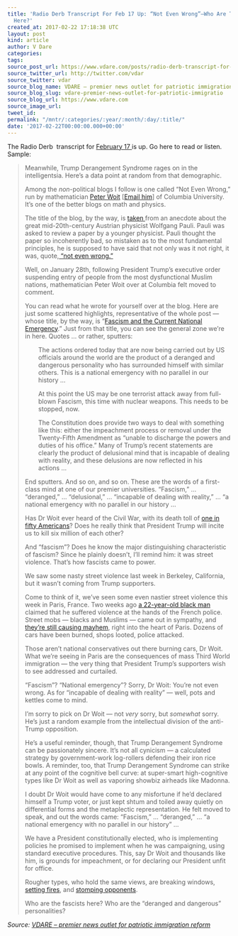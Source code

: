 ```yaml
---
title: 'Radio Derb Transcript For Feb 17 Up: “Not Even Wrong”–Who Are The Fascists
  Here?'
created_at: 2017-02-22 17:18:38 UTC
layout: post
kind: article
author: V Dare
categories: 
tags: 
source_post_url: https://www.vdare.com/posts/radio-derb-transcript-for-feb-17-up-not-even-wrong-who-are-the-fascists-here
source_twitter_url: http://twitter.com/vdar
source_twitter: vdar
source_blog_name: VDARE – premier news outlet for patriotic immigration reform
source_blog_slug: vdare-premier-news-outlet-for-patriotic-immigratio
source_blog_url: https://www.vdare.com
source_image_url: 
tweet_id: 
permalink: "/mntr/:categories/:year/:month/:day/:title/"
date: '2017-02-22T00:00:00.000+00:00'
---
```

<div class="pf-content"><p>The Radio Derb  transcript for <a href="http://www.vdare.com/radios/radio-derb-february-17th">February 17 </a>is up. Go here to read or listen. Sample:</p>
<blockquote><p>Meanwhile, Trump Derangement Syndrome rages on in the intelligentsia. Here’s a data point at random from that demographic.</p>
<p>Among the <em>non</em>-political blogs I follow is one called “Not Even Wrong,” run by mathematician <a href="http://www.math.columbia.edu/%7Ewoit/">Peter Woit</a> [<a href="mailto:woit@math.columbia.edu">Email him</a>] of Columbia University. It’s one of the better blogs on math and physics.</p>
<p>The title of the blog, by the way, is <a href="http://www.math.columbia.edu/~woit/wordpress/?p=271">taken </a>from an anecdote about the great mid-20th-century Austrian physicist Wolfgang Pauli. Pauli was asked to review a paper by a younger physicist. Pauli thought the paper so incoherently bad, so mistaken as to the most fundamental principles, he is supposed to have said that not only was it not right, it was, quote,<a href="https://www.theguardian.com/science/2005/sep/19/ideas.g2"> “not even wrong.”</a></p>
<p>Well, on January 28th, following President Trump’s executive order suspending entry of people from the most dysfunctional Muslim nations, mathematician Peter Woit over at Columbia felt moved to comment.</p>
<p>You can read what he wrote for yourself over at the blog. Here are just some scattered highlights, representative of the whole post — whose title, by the way, is “<a href="http://www.math.columbia.edu/%7Ewoit/wordpress/?p=9076">Fascism and the Current National Emergency</a>.” Just from that title, you can see the general zone we’re in here. Quotes … or rather, sputters:</p>
<p style="padding-left: 30px;">The actions ordered today that are now being carried out by US officials around the world are the product of a deranged and dangerous personality who has surrounded himself with similar others. This is a national emergency with no parallel in our history …</p>
<p style="padding-left: 30px;">At this point the US may be one terrorist attack away from full-blown Fascism, this time with nuclear weapons. This needs to be stopped, now.</p>
<p style="padding-left: 30px;">The Constitution does provide two ways to deal with something like this: either the impeachment process or removal under the Twenty-Fifth Amendment as “unable to discharge the powers and duties of his office.” Many of Trump’s recent statements are clearly the product of delusional mind that is incapable of dealing with reality, and these delusions are now reflected in his actions …</p>
<p>End sputters. And so on, and so on. These are the words of a first-class mind at one of our premier universities. “Fascism,” … “deranged,” … “delusional,” … “incapable of dealing with reality,” … “a national emergency with no parallel in our history …</p>
<p>Has Dr Woit ever heard of the Civil War, with its death toll of <a href="http://www.civil-war.net/pages/1860_census.html">one in fifty Americans</a>? Does he really think that President Trump will incite us to kill six million of each other?</p><!-- TAG START { player: "7518-804336-VDare - Outstream - Rev", owner: "ONE Video by AOL", for: "ONE Video by AOL" - BEINJS } --><div id="57966237cc52c74a5e1363c4" class="vdb_player vdb_57966237cc52c74a5e1363c456bcd17ce4b018167fea5539">    <script type="text/javascript" src="//delivery.vidible.tv/jsonp/pid=57966237cc52c74a5e1363c4/56bcd17ce4b018167fea5539_bein.js"></script></div><!-- TAG END { date: 07/25/16 } -->
<p>And “fascism”? Does he know the major distinguishing characteristic of fascism? Since he plainly doesn’t, I’ll remind him: it was street violence. That’s how fascists came to power.</p>
<p>We saw some nasty street violence last week in Berkeley, California, but it wasn’t coming from Trump supporters.</p>
<p>Come to think of it, we’ve seen some even nastier street violence this week in Paris, France. Two weeks ago <a href="http://www.dailymail.co.uk/news/article-4234000/French-man-baton-raped-police-leaves-hospital.html">a 22-year-old black man</a> claimed that he suffered violence at the hands of the French police. Street mobs — blacks and Muslims — came out in sympathy, and <a href="http://www.wnd.com/2017/02/french-police-flee-armed-mob-riots-spread-to-paris-center/">they’re still causing mayhem</a>, right into the heart of Paris. Dozens of cars have been burned, shops looted, police attacked.</p>
<p>Those aren’t national conservatives out there burning cars, Dr Woit. What we’re seeing in Paris are the consequences of mass Third World immigration — the very thing that President Trump’s supporters wish to see addressed and curtailed.</p>
<p>“Fascism”? “National emergency”? Sorry, Dr Woit: You’re not even wrong. As for “incapable of dealing with reality” — well, pots and kettles come to mind.</p>
<p>I’m sorry to pick on Dr Woit — not <em>very</em> sorry, but <em>somewhat</em> sorry. He’s just a random example from the intellectual division of the anti-Trump opposition.</p>
<p>He’s a useful reminder, though, that Trump Derangement Syndrome can be passionately sincere. It’s not all cynicism — a calculated strategy by government-work log-rollers defending their iron rice bowls. A reminder, too, that Trump Derangement Syndrome can strike at any point of the cognitive bell curve: at super-smart high-cognitive types like Dr Woit as well as vaporing showbiz airheads like Madonna.</p>
<p>I doubt Dr Woit would have come to any misfortune if he’d declared himself a Trump voter, or just kept shtum and toiled away quietly on differential forms and the metaplectic representation. He felt moved to speak, and out the words came: “Fascism,” … “deranged,” … “a national emergency with no parallel in our history” …</p>
<p>We have a President constitutionally elected, who is implementing policies he promised to implement when he was campaigning, using standard executive procedures. This, say Dr Woit and thousands like him, is grounds for impeachment, or for declaring our President unfit for office.</p>
<p>Rougher types, who hold the same views, are breaking windows, <a href="http://www.cnn.com/2017/02/01/us/milo-yiannopoulos-berkeley/">setting fires</a>, and <a href="http://www.breitbart.com/video/2017/01/31/trump-supporter-knocked-unconscious-by-protester-at-portland-international-airport/">stomping opponents</a>.</p>
<p>Who are the fascists here? Who are the “deranged and dangerous” personalities?</p></blockquote>
</div><div class="">
    <i>Source: <a href="https://www.vdare.com">VDARE – premier news outlet for patriotic immigration reform</a></i>
</div>
